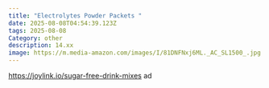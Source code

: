 ```yaml
---
title: "Electrolytes Powder Packets "
date: 2025-08-08T04:54:39.123Z
tags: 2025-08-08
Category: other
description: 14.xx
image: https://m.media-amazon.com/images/I/81DNFNxj6ML._AC_SL1500_.jpg
---
```

https://joylink.io/sugar-free-drink-mixes ad